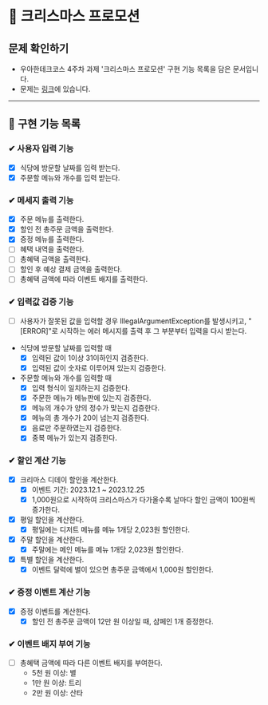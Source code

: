 # 📙 크리스마스 프로모션

## 문제 확인하기

- 우아한테크코스 4주차 과제 '크리스마스 프로모션' 구현 기능 목록을 담은 문서입니다.
- 문제는 [링크](https://github.com/woowacourse-precourse/java-christmas-6)에 있습니다.

---

## 🌟 구현 기능 목록

### ✔ 사용자 입력 기능

- [x] 식당에 방문할 날짜를 입력 받는다.
- [x] 주문할 메뉴와 개수를 입력 받는다.

### ✔ 메세지 출력 기능

- [x] 주문 메뉴를 출력한다.
- [x] 할인 전 총주문 금액을 출력한다.
- [x] 증정 메뉴를 출력한다.
- [ ] 혜택 내역을 출력한다.
- [ ] 총혜택 금액을 출력한다.
- [ ] 할인 후 예상 결제 금액을 출력한다.
- [ ] 총혜택 금액에 따라 이벤트 배지를 출력한다.

### ✔ 입력값 검증 기능

- [ ] 사용자가 잘못된 값을 입력할 경우 IllegalArgumentException를 발생시키고, "[ERROR]"로 시작하는 에러 메시지를 출력 후 그 부분부터 입력을 다시 받는다.
- 식당에 방문할 날짜를 입력할 때
    - [x] 입력된 값이 1이상 31이하인지 검증한다.
    - [x] 입력된 값이 숫자로 이루어져 있는지 검증한다.
- 주문할 메뉴와 개수를 입력할 때
    - [x] 입력 형식이 일치하는지 검증한다.
    - [x] 주문한 메뉴가 메뉴판에 있는지 검증한다.
    - [x] 메뉴의 개수가 양의 정수가 맞는지 검증한다.
    - [x] 메뉴의 총 개수가 20이 넘는지 검증한다.
    - [x] 음료만 주문하였는지 검증한다.
    - [x] 중복 메뉴가 있는지 검증한다.

### ✔ 할인 계산 기능

- [x] 크리마스 디데이 할인을 계산한다.
    - [x] 이벤트 기간: 2023.12.1 ~ 2023.12.25
    - [x] 1,000원으로 시작하여 크리스마스가 다가올수록 날마다 할인 금액이 100원씩 증가한다.
- [x] 평일 할인을 계산한다.
    - [x] 평일에는 디저트 메뉴를 메뉴 1개당 2,023원 할인한다.
- [x] 주말 할인을 계산한다.
    - [x] 주말에는 메인 메뉴를 메뉴 1개당 2,023원 할인한다.
- [x] 특별 할인을 계산한다.
    - [x] 이벤트 달력에 별이 있으면 총주문 금액에서 1,000원 할인한다.

### ✔ 증정 이벤트 계산 기능

- [x] 증정 이벤트를 계산한다.
    - [x] 할인 전 총주문 금액이 12만 원 이상일 때, 샴페인 1개 증정한다.

### ✔ 이벤트 배지 부여 기능

- [ ] 총혜택 금액에 따라 다른 이벤트 배지를 부여한다.
    - 5천 원 이상: 별
    - 1만 원 이상: 트리
    - 2만 원 이상: 산타
